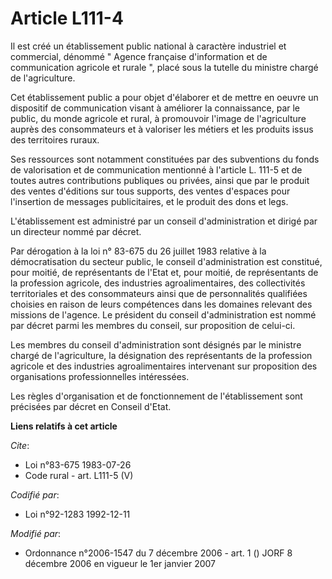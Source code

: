 # Article L111-4

Il est créé un établissement public national à caractère industriel et commercial, dénommé " Agence française d'information
et de communication agricole et rurale ", placé sous la tutelle du ministre chargé de l'agriculture. 

Cet établissement public a pour objet d'élaborer et de mettre en oeuvre un dispositif de communication visant à améliorer la
connaissance, par le public, du monde agricole et rural, à promouvoir l'image de l'agriculture auprès des consommateurs et à
valoriser les métiers et les produits issus des territoires ruraux. 

Ses ressources sont notamment constituées par des subventions du fonds de valorisation et de communication mentionné à
l'article L. 111-5 et de toutes autres contributions publiques ou privées, ainsi que par le produit des ventes d'éditions sur
tous supports, des ventes d'espaces pour l'insertion de messages publicitaires, et le produit des dons et legs.

L'établissement est administré par un conseil d'administration et dirigé par un directeur nommé par décret. 

Par dérogation à la loi n° 83-675 du 26 juillet 1983 relative à la démocratisation du secteur public, le conseil
d'administration est constitué, pour moitié, de représentants de l'Etat et, pour moitié, de représentants de la profession
agricole, des industries agroalimentaires, des collectivités territoriales et des consommateurs ainsi que de personnalités
qualifiées choisies en raison de leurs compétences dans les domaines relevant des missions de l'agence. Le président du
conseil d'administration est nommé par décret parmi les membres du conseil, sur proposition de celui-ci. 

Les membres du conseil d'administration sont désignés par le ministre chargé de l'agriculture, la désignation des
représentants de la profession agricole et des industries agroalimentaires intervenant sur proposition des organisations
professionnelles intéressées. 

Les règles d'organisation et de fonctionnement de l'établissement sont précisées par décret en Conseil d'Etat.

**Liens relatifs à cet article**

_Cite_:

  - Loi n°83-675 1983-07-26
  - Code rural - art. L111-5 (V)

_Codifié par_:

  - Loi n°92-1283 1992-12-11

_Modifié par_:

  - Ordonnance n°2006-1547 du 7 décembre 2006 - art. 1 () JORF 8 décembre 2006 en vigueur le 1er janvier 2007

